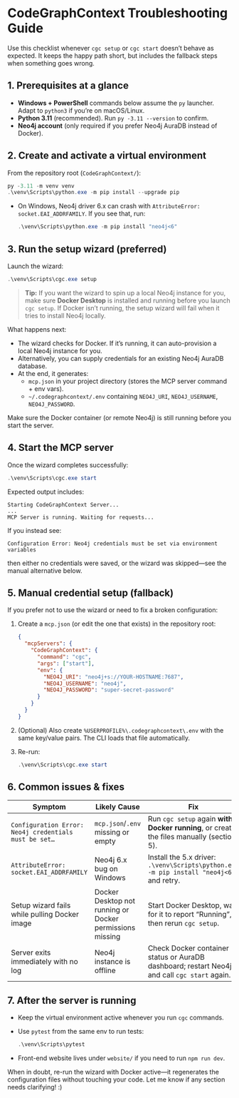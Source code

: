 # CodeGraphContext Troubleshooting Guide

Use this checklist whenever `cgc setup` or `cgc start` doesn’t behave as expected. It keeps the happy path short, but includes the fallback steps when something goes wrong.

## 1. Prerequisites at a glance

- **Windows + PowerShell** commands below assume the `py` launcher. Adapt to `python3` if you’re on macOS/Linux.
- **Python 3.11** (recommended). Run `py -3.11 --version` to confirm.
- **Neo4j account** (only required if you prefer Neo4j AuraDB instead of Docker).

## 2. Create and activate a virtual environment

From the repository root (`CodeGraphContext/`):

```powershell
py -3.11 -m venv venv
.\venv\Scripts\python.exe -m pip install --upgrade pip
```

- On Windows, Neo4j driver 6.x can crash with `AttributeError: socket.EAI_ADDRFAMILY`. If you see that, run:
  ```powershell
  .\venv\Scripts\python.exe -m pip install "neo4j<6"
  ```

## 3. Run the setup wizard (preferred)

Launch the wizard:

```powershell
.\venv\Scripts\cgc.exe setup
```

> **Tip:** If you want the wizard to spin up a local Neo4j instance for you, make sure **Docker Desktop** is installed and running before you launch `cgc setup`. If Docker isn’t running, the setup wizard will fail when it tries to install Neo4j locally.

What happens next:

- The wizard checks for Docker. If it’s running, it can auto-provision a local Neo4j instance for you.
- Alternatively, you can supply credentials for an existing Neo4j AuraDB database.
- At the end, it generates:
  - `mcp.json` in your project directory (stores the MCP server command + env vars).
  - `~/.codegraphcontext/.env` containing `NEO4J_URI`, `NEO4J_USERNAME`, `NEO4J_PASSWORD`.

Make sure the Docker container (or remote Neo4j) is still running before you start the server.

## 4. Start the MCP server

Once the wizard completes successfully:

```powershell
.\venv\Scripts\cgc.exe start
```

Expected output includes:

```text
Starting CodeGraphContext Server...
...
MCP Server is running. Waiting for requests...
```

If you instead see:

```text
Configuration Error: Neo4j credentials must be set via environment variables
```

then either no credentials were saved, or the wizard was skipped—see the manual alternative below.

## 5. Manual credential setup (fallback)

If you prefer not to use the wizard or need to fix a broken configuration:

1. Create a `mcp.json` (or edit the one that exists) in the repository root:

   ```json
   {
     "mcpServers": {
       "CodeGraphContext": {
         "command": "cgc",
         "args": ["start"],
         "env": {
           "NEO4J_URI": "neo4j+s://YOUR-HOSTNAME:7687",
           "NEO4J_USERNAME": "neo4j",
           "NEO4J_PASSWORD": "super-secret-password"
         }
       }
     }
   }
   ```

2. (Optional) Also create `%USERPROFILE%\.codegraphcontext\.env` with the same key/value pairs. The CLI loads that file automatically.

3. Re-run:

   ```powershell
   .\venv\Scripts\cgc.exe start
   ```

## 6. Common issues & fixes

| Symptom | Likely Cause | Fix |
| --- | --- | --- |
| `Configuration Error: Neo4j credentials must be set…` | `mcp.json`/`.env` missing or empty | Run `cgc setup` again **with Docker running**, or create the files manually (section 5). |
| `AttributeError: socket.EAI_ADDRFAMILY` | Neo4j 6.x bug on Windows | Install the 5.x driver: `.\venv\Scripts\python.exe -m pip install "neo4j<6"` and retry. |
| Setup wizard fails while pulling Docker image | Docker Desktop not running or Docker permissions missing | Start Docker Desktop, wait for it to report “Running”, then rerun `cgc setup`. |
| Server exits immediately with no log | Neo4j instance is offline | Check Docker container status or AuraDB dashboard; restart Neo4j and call `cgc start` again. |

## 7. After the server is running

- Keep the virtual environment active whenever you run `cgc` commands.
- Use `pytest` from the same env to run tests:

  ```powershell
  .\venv\Scripts\pytest
  ```

- Front-end website lives under `website/` if you need to run `npm run dev`.

When in doubt, re-run the wizard with Docker active—it regenerates the configuration files without touching your code. Let me know if any section needs clarifying! :)